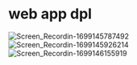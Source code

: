 # web app dpl
 ![Screen_Recordin-1699145787492](https://github.com/glaydson-alves/dpl/assets/126728150/b2bd3e46-01c4-4030-84f3-f1db0f95cd66)  
 ![Screen_Recordin-1699145926214](https://github.com/glaydson-alves/dpl/assets/126728150/f3f2e870-db09-42f3-b834-2b66c141fb3b)     
 ![Screen_Recordin-1699146155919](https://github.com/glaydson-alves/dpl/assets/126728150/bff2cf18-73e8-4bcb-bb73-be79916d0cc5)


 






